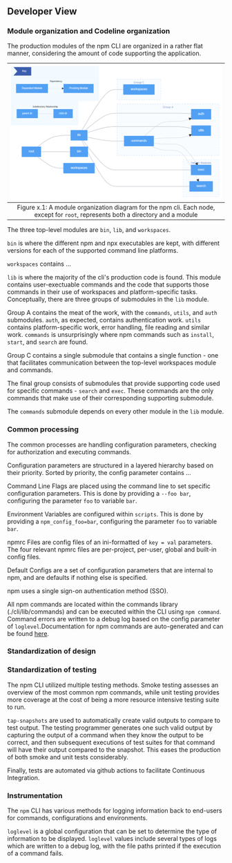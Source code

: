 #

## Developer View

### Module organization and Codeline organization

The production modules of the npm CLI are organized in a rather flat manner, considering the amount of code supporting the application.

| ![existing module organization](images/Directory-Structure.png) |
| :-: |
| Figure x.1: A module organization diagram for the npm cli. Each node, except for `root`, represents both a directory and a module |

The three top-level modules are `bin`, `lib`, and `workspaces`. 

`bin` is where the different npm and npx executables are kept, with different versions for each of the supported command line platforms.

`workspaces` contains ...

`lib` is where the majority of the cli's production code is found.
This module contains user-exectuable commands and the code that supports those commands in their use of workspaces and platform-specific tasks.
Conceptually, there are three groups of submodules in the `lib` module.

Group A contains the meat of the work, with the `commands`, `utils`, and `auth` submodules.
`auth`, as expected, contains authentication work.
`utils` contains platform-specific work, error handling, file reading and similar work.
`commands` is unsurprisingly where npm commands such as `install`, `start`, and `search` are found.

Group C contains a single submodule that contains a single function - one that facilitates communication between the top-level workspaces module and commands.

The final group consists of submodules that provide supporting code used for specific commands - `search` and `exec`.
These commands are the only commands that make use of their corresponding supporting submodule.

The `commands` submodule depends on every other module in the `lib` module.

### Common processing

The common processes are handling configuration parameters, checking for authorization and executing commands.

Configuration parameters are structured in a layered hierarchy based on their priority.
Sorted by priority, the config parameter contains ...

Command Line Flags are placed using the command line to set specific configuration parameters. This is done by providing a `--foo bar`, configuring the parameter `foo` to variable `bar`. 

Environment Variables are configured within `scripts`. This is done by providing a `npm_config_foo=bar`, configuring the parameter `foo` to variable `bar`.

npmrc Files are config files of an ini-formatted of `key = val` parameters. The four relevant npmrc files are per-project, per-user, global and built-in config files. 

Default Configs are a set of configuration parameters that are internal to npm, and are defaults if nothing else is specified. 

npm uses a single sign-on authentication method (SSO).

All npm commands are located within the commands library (./cli/lib/commands) and can be executed within the CLI using `npm command`. Command errors are written to a debug log based on the config parameter of `loglevel`.Documentation for npm commands are auto-generated and can be found [here](https://docs.npmjs.com/cli/v8/commands).

### Standardization of design

### Standardization of testing

The npm CLI utilized multiple testing methods.
Smoke testing assesses an overview of the most common npm commands, while unit testing provides more coverage at the cost of being a more resource intensive testing suite to run.

`tap-snapshots` are used to automatically create valid outputs to compare to test output.
The testing programmer generates one such valid output by capturing the output of a command when they know the output to be correct, and then subsequent executions of test suites for that command will have their output compared to the snapshot.
This eases the production of both smoke and unit tests considerably.

Finally, tests are automated via github actions to facilitate Continuous Integration.

### Instrumentation

The `npm` CLI has various methods for logging information back to end-users for commands, configurations and environments.

`loglevel` is a global configuration that can be set to determine the type of information to be displayed. `loglevel` values include several types of logs which are written to a debug log, with the file paths printed if the execution of a command fails.